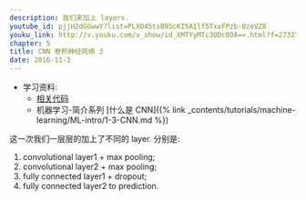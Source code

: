```yaml
---
description: 我们来加上 layers.
youtube_id: pjjH2dGGwwY?list=PLXO45tsB95cKI5AIlf5TxxFPzb-0zeVZ8
youku_link: http://v.youku.com/v_show/id_XMTYyMTc3ODc0OA==.html?f=27327189&o=1
chapter: 5
title: CNN 卷积神经网络 3
date: 2016-11-3
---
```

* 学习资料:
  * [相关代码](https://github.com/MorvanZhou/tutorials/tree/master/tensorflowTUT/tf18_CNN3)
  * 机器学习-简介系列 [什么是 CNN]({% link _contents/tutorials/machine-learning/ML-intro/1-3-CNN.md %})
  
这一次我们一层层的加上了不同的 layer. 分别是:
1. convolutional layer1 + max pooling;
2. convolutional layer2 + max pooling;
3. fully connected layer1 + dropout;
4. fully connected layer2 to prediction.

